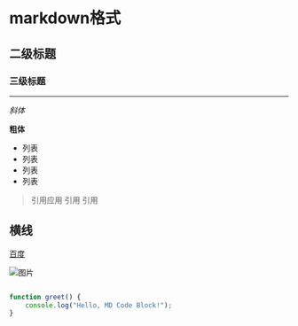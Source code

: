 # markdown格式
## 二级标题
### 三级标题

--- 

*斜体*   

**粗体**

- 列表
- 列表
- 列表
- 列表

> 引用应用
>  引用
>   引用

横线
--- 

[百度](http://www.baidu.com)

![图片]([[https://b0.bdstatic.com/c407d94023fbf1694cede49f3893320a.jpg@h_1280](https://gips0.baidu.com/it/u=838505001,1009740821&fm=3028&app=3028&f=PNG&fmt=auto&q=100&size=f254_80)](https://pic.rmb.bdstatic.com/bjh/down/bf25b25de21745b4fdd006d4b17ceedb.png@wm_2,t_55m+5a625Y+3L+mEguW3nuiejeWqkg==,fc_ffffff,ff_U2ltSGVp,sz_22,x_14,y_14))

``` javascript

function greet() {
    console.log("Hello, MD Code Block!");
}

 ```
